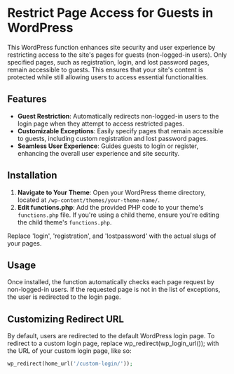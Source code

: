 # Restrict Page Access for Guests in WordPress

This WordPress function enhances site security and user experience by restricting access to the site's pages for guests (non-logged-in users). Only specified pages, such as registration, login, and lost password pages, remain accessible to guests. This ensures that your site's content is protected while still allowing users to access essential functionalities.

## Features

- **Guest Restriction**: Automatically redirects non-logged-in users to the login page when they attempt to access restricted pages.
- **Customizable Exceptions**: Easily specify pages that remain accessible to guests, including custom registration and lost password pages.
- **Seamless User Experience**: Guides guests to login or register, enhancing the overall user experience and site security.

## Installation

1. **Navigate to Your Theme**: Open your WordPress theme directory, located at `/wp-content/themes/your-theme-name/`.
2. **Edit functions.php**: Add the provided PHP code to your theme's `functions.php` file. If you're using a child theme, ensure you're editing the child theme's `functions.php`.

Replace 'login', 'registration', and 'lostpassword' with the actual slugs of your pages.

## Usage
Once installed, the function automatically checks each page request by non-logged-in users. If the requested page is not in the list of exceptions, the user is redirected to the login page.

## Customizing Redirect URL
By default, users are redirected to the default WordPress login page. To redirect to a custom login page, replace wp_redirect(wp_login_url()); with the URL of your custom login page, like so:

```php
wp_redirect(home_url('/custom-login/'));
```

